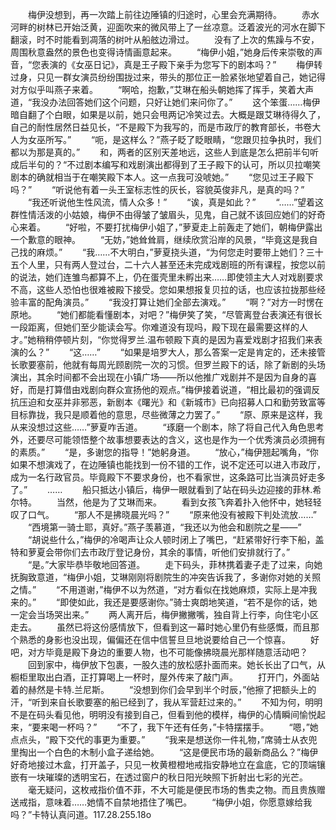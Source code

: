 　　梅伊没想到，再一次踏上前往边陲镇的归途时，心里会充满期待。
　　赤水河畔的树林已开始泛黄，迎面吹来的微风带上了一丝凉意。泛着波光的河水在脚下翻滚，时不时能看到凋落的树叶从船舷边滑过。
　　没有了上次的焦躁与不安，周围秋意盎然的景色也变得诗情画意起来。
　　“梅伊小姐，”她身后传来崇敬的声音，“您表演的《女巫日记》，真是王子殿下亲手为您写下的剧本吗？”
　　梅伊转过身，只见一群女演员纷纷围拢过来，带头的那位正一脸紧张地望着自己，她记得对方似乎叫燕子来着。
　　“啊哈，抱歉，”艾琳在船头朝她挥了挥手，笑着大声道，“我没办法回答她们这个问题，只好让她们来问你了。”
　　这个笨蛋……梅伊暗自翻了个白眼，如果是以前，她只会甩两记冷笑过去。大概是跟艾琳待得久了，自己的耐性居然日益见长，“不是殿下为我写的，而是市政厅的教育部长，书卷大人为女巫所写。”
　　“呃，是这样么？”燕子眨了眨眼睛，“您跟贝拉争执时，我们都以为那是真的。”
　　和，两者的区别天差地远，这些人到底是怎么把前半句听成后半句的？“不过剧本编写和戏剧演出都得到了王子殿下的认可，所以贝拉嘲笑剧本的确就相当于在嘲笑殿下本人。这一点我可没唬她。”
　　“您见过王子殿下吗？”
　　“听说他有着一头王室标志性的灰长，容貌英俊非凡，是真的吗？”
　　“我还听说他生性风流，情人众多！”
　　“诶，真是如此？”
　　“……”望着这群性情活泼的小姑娘，梅伊不由得皱了皱眉头，见鬼，自己就不该回应她们的好奇心来着。
　　“好啦，不要打扰梅伊小姐了，”萝夏走上前轰走了她们，朝梅伊露出一个歉意的眼神。
　　“无妨，”她耸耸肩，继续欣赏沿岸的风景，“毕竟这是我自己找的麻烦。”
　　“我……不大明白，”萝夏挠头道，“为何您走时要带上她们？三十五个人里，只有两人登过台，二十六人甚至还未完成戏剧班的所有课程，按您以前的说法，她们连雏鸟都算不上，仍在蛋壳里未孵出来……即使领主大人对戏剧要求不高，这些人恐怕也很难被殿下接受。您如果想报复贝拉的话，也应该拉拢那些经验丰富的配角演员。”
　　“我没打算让她们全部去演戏。”
　　“啊？”对方一时愣在原地。
　　“她们都能看懂剧本，对吧？”梅伊笑了笑，“尽管离登台表演还有很长一段距离，但她们至少能读会写。你难道没有现吗，殿下现在最需要这样的人才。”她稍稍停顿片刻，“你觉得罗兰.温布顿殿下真的是因为喜爱戏剧才招我们来表演的么？”
　　“这……”
　　“如果是培罗大人，那么答案一定是肯定的，还未接管长歌要塞前，他就有每周光顾剧院一次的习惯。但罗兰殿下的话，除了新剧的头场演出，其余时间都不会出现在小镇广场——所以他推广戏剧并不是因为自身的喜好，而是打算借由戏剧向群众宣扬他的观点。”梅伊接着说道，“相比最初的强调反抗压迫和女巫并非邪恶，新剧本《曙光》和《新城市》已向招募人口和勤劳致富等目标靠拢，我只是顺着他的意思，尽些微薄之力罢了。”
　　“原、原来是这样，我从来没想过这些……”萝夏咋舌道。
　　“琢磨一个剧本，除了将自己代入角色思考外，还要尽可能领悟整个故事想要表达的含义，这也是作为一个优秀演员必须拥有的素质。”
　　“是，多谢您的指导！”她躬身道。
　　“放心，”梅伊翘起嘴角，“你如果不想演戏了，在边陲镇也能找到一份不错的工作，说不定还可以进入市政厅，成为一名行政官员。毕竟殿下不要求身份，也不看家世，这条路可比当演员好走多了。”
　　……
　　船只抵达小镇后，梅伊一眼就看到了站在码头边迎接的菲林.希尔特。
　　当然，他是为了艾琳而来。
　　看到女孩飞奔着扑入他怀中，她轻轻叹了口气。
　　“那人不是拂晓晨光吗？”
　　“原来他没有被殿下判处流放……”
　　“西境第一骑士耶，真好。”燕子羡慕道，“我还以为他会和剧院之星——”
　　“胡说些什么，”梅伊的冷喝声让众人顿时闭上了嘴巴，“赶紧带好行李下船，盖特和萝夏会带你们去市政厅登记身份，其余的事情，听他们安排就行了。”
　　“是。”大家毕恭毕敬地回答道。
　　走下码头，菲林携着妻子走了过来，向她抚胸致意道，“梅伊小姐，艾琳刚刚将剧院生的冲突告诉我了，多谢你对她的关照之情。”
　　“不用道谢，”梅伊不以为然道，“对方看似在找她麻烦，实际上是冲我来的。”
　　“即使如此，我还是要感谢你。”骑士爽朗地笑道，“若不是你的话，她一定会当场哭出来。”
　　两人离开后，梅伊撇撇嘴，独自背上行李，向住宅小区走去。
　　虽然已将这份感情放下，但看到这一幕时她心里仍有些感慨，而且那个熟悉的身影也没出现，偏偏还在信中信誓旦旦地说要给自己一个惊喜。
　　好吧，对方毕竟是殿下身边的重要人物，也不可能像拂晓晨光那样随意活动吧？
　　回到家中，梅伊放下包裹，一股久违的放松感扑面而来。她长长出了口气，从橱柜里取出白酒，正打算喝上一杯时，屋外传来了敲门声。
　　打开门，外面站着的赫然是卡特.兰尼斯。
　　“没想到你们会早到半个时辰，”他擦了把额头上的汗，“听到来自长歌要塞的船已经到了，我从军营赶过来的。”
　　不知为何，明明不是在码头看见他，明明没有接到自己，但看到他的模样，梅伊的心情瞬间愉悦起来，“要来喝一杯吗？”
　　“不了，我下午还有任务，”卡特摆摆手。
　　“嗯，”她点点头，“殿下交代的事更为重要。”
　　“我来是想送你一件礼物，”席骑士从衣兜里掏出一个白色的木制小盒子递给她。
　　“这是便民市场的最新商品么？”梅伊好奇地接过木盒，打开盖子，只见一枚黄橙橙地戒指安静地立在盒底，它的顶端镶嵌有一块璀璨的透明宝石，在透过窗户的秋日阳光映照下折射出七彩的光芒。
　　毫无疑问，这枚戒指价值不菲，不大可能是便民市场的售卖之物。而且贵族赠送戒指，意味着……她情不自禁地捂住了嘴巴。
　　“梅伊小姐，你愿意嫁给我吗？”卡特认真问道。117.28.255.18o
　　
　　